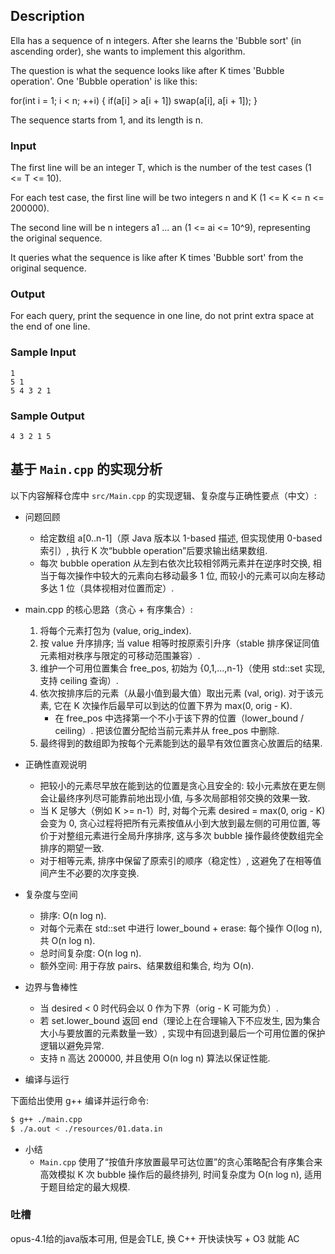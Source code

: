 ## Description

Ella has a sequence of n integers. After she learns the 'Bubble sort' (in ascending order), she wants to implement this algorithm.

The question is what the sequence looks like after K times 'Bubble operation'. One 'Bubble operation' is like this:

for(int i = 1; i < n; ++i) { if(a[i] > a[i + 1]) swap(a[i], a[i + 1]); }

The sequence starts from 1, and its length is n.

### Input

The first line will be an integer T, which is the number of the test cases (1 <= T <= 10).

For each test case, the first line will be two integers n and K (1 <= K <= n <= 200000).

The second line will be n integers a1 ... an (1 <= ai <= 10^9), representing the original sequence.

It queries what the sequence is like after K times 'Bubble sort' from the original sequence.

### Output

For each query, print the sequence in one line, do not print extra space at the end of one line.

### Sample Input

```log
1
5 1
5 4 3 2 1
```

### Sample Output

```log
4 3 2 1 5
```

## 基于 `Main.cpp` 的实现分析

以下内容解释仓库中 `src/Main.cpp` 的实现逻辑、复杂度与正确性要点（中文）: 

- 问题回顾
  - 给定数组 a[0..n-1]（原 Java 版本以 1-based 描述, 但实现使用 0-based 索引）, 执行 K 次“bubble operation”后要求输出结果数组.
  - 每次 bubble operation 从左到右依次比较相邻两元素并在逆序时交换, 相当于每次操作中较大的元素向右移动最多 1 位, 而较小的元素可以向左移动多达 1 位（具体视相对位置而定）.

- main.cpp 的核心思路（贪心 + 有序集合）: 
  1. 将每个元素打包为 (value, orig_index).
  2. 按 value 升序排序; 当 value 相等时按原索引升序（stable 排序保证同值元素相对秩序与限定的可移动范围兼容）.
  3. 维护一个可用位置集合 free_pos, 初始为 {0,1,...,n-1}（使用 std::set 实现, 支持 ceiling 查询）.
  4. 依次按排序后的元素（从最小值到最大值）取出元素 (val, orig). 对于该元素, 它在 K 次操作后最早可以到达的位置下界为 max(0, orig - K).
     - 在 free_pos 中选择第一个不小于该下界的位置（lower_bound / ceiling）. 把该位置分配给当前元素并从 free_pos 中删除.
  5. 最终得到的数组即为按每个元素能到达的最早有效位置贪心放置后的结果.

- 正确性直观说明
  - 把较小的元素尽早放在能到达的位置是贪心且安全的: 较小元素放在更左侧会让最终序列尽可能靠前地出现小值, 与多次局部相邻交换的效果一致.
  - 当 K 足够大（例如 K >= n-1）时, 对每个元素 desired = max(0, orig - K) 会变为 0, 贪心过程将把所有元素按值从小到大放到最左侧的可用位置, 等价于对整组元素进行全局升序排序, 这与多次 bubble 操作最终使数组完全排序的期望一致.
  - 对于相等元素, 排序中保留了原索引的顺序（稳定性）, 这避免了在相等值间产生不必要的次序变换.

- 复杂度与空间
  - 排序: O(n log n).
  - 对每个元素在 std::set 中进行 lower_bound + erase: 每个操作 O(log n), 共 O(n log n).
  - 总时间复杂度: O(n log n).
  - 额外空间: 用于存放 pairs、结果数组和集合, 均为 O(n).

- 边界与鲁棒性
  - 当 desired < 0 时代码会以 0 作为下界（orig - K 可能为负）.
  - 若 set.lower_bound 返回 end（理论上在合理输入下不应发生, 因为集合大小与要放置的元素数量一致）, 实现中有回退到最后一个可用位置的保护逻辑以避免异常.
  - 支持 n 高达 200000, 并且使用 O(n log n) 算法以保证性能.

- 编译与运行

下面给出使用 g++ 编译并运行命令: 

``` bash
$ g++ ./main.cpp
$ ./a.out < ./resources/01.data.in
```

- 小结
  - `Main.cpp` 使用了“按值升序放置最早可达位置”的贪心策略配合有序集合来高效模拟 K 次 bubble 操作后的最终排列, 时间复杂度为 O(n log n), 适用于题目给定的最大规模.
### 吐槽

opus-4.1给的java版本可用, 但是会TLE, 换 C++ 开快读快写 + O3 就能 AC
